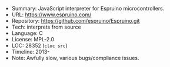 * Summary:    JavaScript interpreter for Espruino microcontrollers.
* URL:        https://www.espruino.com/
* Repository: https://github.com/espruino/Espruino.git
* Tech:       interprets from source
* Language:   C
* License:    MPL-2.0
* LOC:        28352 (`cloc src`)
* Timeline:   2013-
* Note:       Awfully slow, various bugs/compliance issues.
